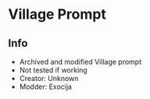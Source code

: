 # Village Prompt

## Info

- Archived and modified Village prompt
- Not tested if working
- Creator: Unknown
- Modder: Exocija
